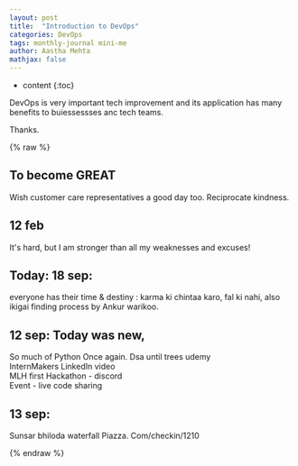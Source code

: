 ```yaml
---
layout: post
title:  "Introduction to DevOps"
categories: DevOps
tags: monthly-journal mini-me
author: Aastha Mehta
mathjax: false
---
```

* content
{:toc}

DevOps is very important tech improvement and its application has many benefits to buiessessses anc tech teams.

Thanks.





{% raw %}
## To become GREAT
‌Wish customer care representatives a good day too. Reciprocate kindness.

## ‌12 feb
It's hard, but I am stronger than all my weaknesses and excuses!


## Today: 18 sep:
‌everyone has their time & destiny : karma ki chintaa karo, fal ki nahi, also ikigai finding process by Ankur warikoo.
‌
## 12 sep: Today was new,
So much of Python Once again. Dsa until trees udemy<br>
InternMakers LinkedIn video<br>
MLH first Hackathon - discord<br>
Event - live code sharing<br>

## 13 sep:
Sunsar bhiloda waterfall
Piazza. Com/checkin/1210

{% endraw %}
